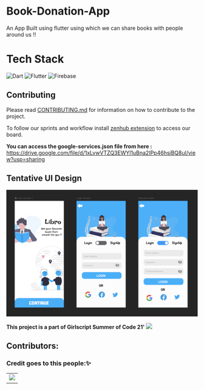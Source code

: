 # Book-Donation-App
An App Built using flutter using which we can share books with people around us !!

# Tech Stack
<img alt="Dart" src="https://img.shields.io/badge/dart-%230175C2.svg?&style=for-the-badge&logo=dart&logoColor=white" width="300" height="100"/>  <img alt="Flutter" src="https://img.shields.io/badge/Flutter%20-%2302569B.svg?&style=for-the-badge&logo=Flutter&logoColor=white" width="300" height="100" /> <img alt="Firebase" src="https://img.shields.io/badge/firebase%20-%23039BE5.svg?&style=for-the-badge&logo=firebase" width="300" height="100"/>

## Contributing 
Please read [CONTRIBUTING.md](https://github.com/infiniteoverflow/Libro/blob/main/Contributing.md) for information on how to contribute to the project.

To follow our sprints and workflow install [zenhub extension](https://www.zenhub.com/extension) to access our board.

**You can access the google-services.json file from here :** https://drive.google.com/file/d/1xLvwVTZQ3EWYl1uBna2IPp46hsjBQ8ul/view?usp=sharing


## Tentative UI Design

![](mock.png)

**This project is a part of Girlscript Summer of Code 21'**
![](https://miro.medium.com/max/1400/1*c4YgRXYQayOVWxV37ourrw.png)

## Contributors:
### Credit goes to this people:✨
<table>
	<tr>
		<td>
			<a href="https://github.com/infiniteoverflow/Libro/graphs/contributors">
  <img src="https://contrib.rocks/image?repo=infiniteoverflow/Libro" />
</a>
		</td>
	</tr>
</table>

